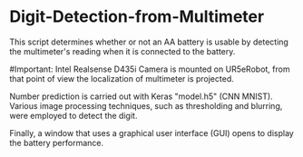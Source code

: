 # Digit-Detection-from-Multimeter

This script determines whether or not an AA battery is usable by detecting the multimeter's reading when it is connected to the battery.

#Important: Intel Realsense D435i Camera is mounted on UR5eRobot, from that point of view the localization of multimeter is projected.

Number prediction is carried out with Keras "model.h5" (CNN MNIST). Various image processing techniques, such as thresholding and blurring, were employed to detect the digit.

Finally, a window that uses a graphical user interface (GUI) opens to display the battery performance.
